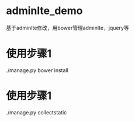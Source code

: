 # adminlte_demo
基于adminlte修改，用bower管理adminlte，jquery等
# 使用步骤1
./manage.py  bower install
# 使用步骤1
./manage.py collectstatic
